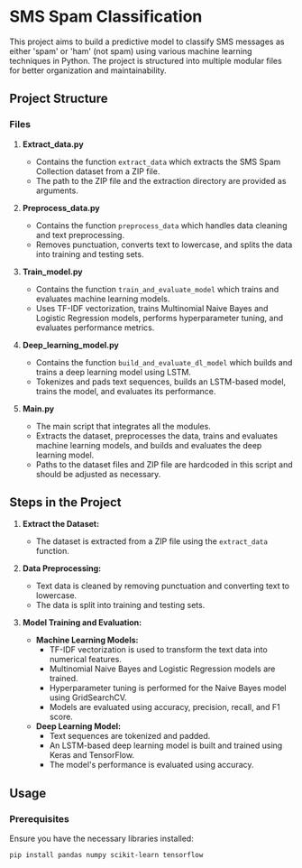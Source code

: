 # SMS Spam Classification

This project aims to build a predictive model to classify SMS messages as either 'spam' or 'ham' (not spam) using various machine learning techniques in Python. The project is structured into multiple modular files for better organization and maintainability.

## Project Structure

### Files

1. **Extract_data.py**
   - Contains the function `extract_data` which extracts the SMS Spam Collection dataset from a ZIP file.
   - The path to the ZIP file and the extraction directory are provided as arguments.

2. **Preprocess_data.py**
   - Contains the function `preprocess_data` which handles data cleaning and text preprocessing.
   - Removes punctuation, converts text to lowercase, and splits the data into training and testing sets.

3. **Train_model.py**
   - Contains the function `train_and_evaluate_model` which trains and evaluates machine learning models.
   - Uses TF-IDF vectorization, trains Multinomial Naive Bayes and Logistic Regression models, performs hyperparameter tuning, and evaluates performance metrics.

4. **Deep_learning_model.py**
   - Contains the function `build_and_evaluate_dl_model` which builds and trains a deep learning model using LSTM.
   - Tokenizes and pads text sequences, builds an LSTM-based model, trains the model, and evaluates its performance.

5. **Main.py**
   - The main script that integrates all the modules.
   - Extracts the dataset, preprocesses the data, trains and evaluates machine learning models, and builds and evaluates the deep learning model.
   - Paths to the dataset files and ZIP file are hardcoded in this script and should be adjusted as necessary.

## Steps in the Project

1. **Extract the Dataset:**
   - The dataset is extracted from a ZIP file using the `extract_data` function.

2. **Data Preprocessing:**
   - Text data is cleaned by removing punctuation and converting text to lowercase.
   - The data is split into training and testing sets.

3. **Model Training and Evaluation:**
   - **Machine Learning Models:**
     - TF-IDF vectorization is used to transform the text data into numerical features.
     - Multinomial Naive Bayes and Logistic Regression models are trained.
     - Hyperparameter tuning is performed for the Naive Bayes model using GridSearchCV.
     - Models are evaluated using accuracy, precision, recall, and F1 score.
   - **Deep Learning Model:**
     - Text sequences are tokenized and padded.
     - An LSTM-based deep learning model is built and trained using Keras and TensorFlow.
     - The model's performance is evaluated using accuracy.

## Usage

### Prerequisites

Ensure you have the necessary libraries installed:

```bash
pip install pandas numpy scikit-learn tensorflow
